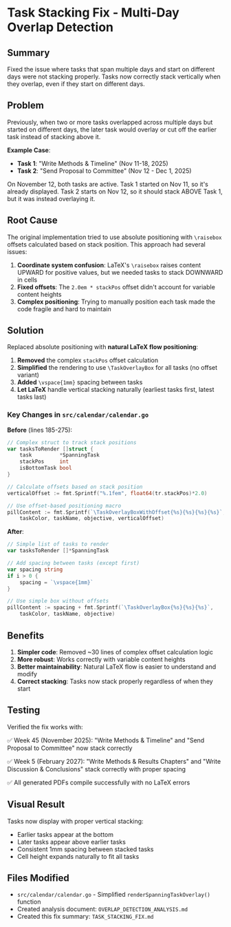 # Task Stacking Fix - Multi-Day Overlap Detection

## Summary

Fixed the issue where tasks that span multiple days and start on different days were not stacking properly. Tasks now correctly stack vertically when they overlap, even if they start on different days.

## Problem

Previously, when two or more tasks overlapped across multiple days but started on different days, the later task would overlay or cut off the earlier task instead of stacking above it.

**Example Case**:
- **Task 1**: "Write Methods & Timeline" (Nov 11-18, 2025)
- **Task 2**: "Send Proposal to Committee" (Nov 12 - Dec 1, 2025)

On November 12, both tasks are active. Task 1 started on Nov 11, so it's already displayed. Task 2 starts on Nov 12, so it should stack ABOVE Task 1, but it was instead overlaying it.

## Root Cause

The original implementation tried to use absolute positioning with `\raisebox` offsets calculated based on stack position. This approach had several issues:

1. **Coordinate system confusion**: LaTeX's `\raisebox` raises content UPWARD for positive values, but we needed tasks to stack DOWNWARD in cells
2. **Fixed offsets**: The `2.0em * stackPos` offset didn't account for variable content heights
3. **Complex positioning**: Trying to manually position each task made the code fragile and hard to maintain

## Solution

Replaced absolute positioning with **natural LaTeX flow positioning**:

1. **Removed** the complex `stackPos` offset calculation
2. **Simplified** the rendering to use `\TaskOverlayBox` for all tasks (no offset variant)
3. **Added** `\vspace{1mm}` spacing between tasks
4. **Let LaTeX** handle vertical stacking naturally (earliest tasks first, latest tasks last)

### Key Changes in `src/calendar/calendar.go`

**Before** (lines 185-275):
```go
// Complex struct to track stack positions
var tasksToRender []struct {
    task         *SpanningTask
    stackPos     int
    isBottomTask bool
}

// Calculate offsets based on stack position
verticalOffset := fmt.Sprintf("%.1fem", float64(tr.stackPos)*2.0)

// Use offset-based positioning macro
pillContent := fmt.Sprintf(`\TaskOverlayBoxWithOffset{%s}{%s}{%s}{%s}`,
    taskColor, taskName, objective, verticalOffset)
```

**After**:
```go
// Simple list of tasks to render
var tasksToRender []*SpanningTask

// Add spacing between tasks (except first)
var spacing string
if i > 0 {
    spacing = `\vspace{1mm}`
}

// Use simple box without offsets
pillContent := spacing + fmt.Sprintf(`\TaskOverlayBox{%s}{%s}{%s}`,
    taskColor, taskName, objective)
```

## Benefits

1. **Simpler code**: Removed ~30 lines of complex offset calculation logic
2. **More robust**: Works correctly with variable content heights
3. **Better maintainability**: Natural LaTeX flow is easier to understand and modify
4. **Correct stacking**: Tasks now stack properly regardless of when they start

## Testing

Verified the fix works with:

✅ Week 45 (November 2025): "Write Methods & Timeline" and "Send Proposal to Committee" now stack correctly

✅ Week 5 (February 2027): "Write Methods & Results Chapters" and "Write Discussion & Conclusions" stack correctly with proper spacing

✅ All generated PDFs compile successfully with no LaTeX errors

## Visual Result

Tasks now display with proper vertical stacking:
- Earlier tasks appear at the bottom
- Later tasks appear above earlier tasks
- Consistent 1mm spacing between stacked tasks
- Cell height expands naturally to fit all tasks

## Files Modified

- `src/calendar/calendar.go` - Simplified `renderSpanningTaskOverlay()` function
- Created analysis document: `OVERLAP_DETECTION_ANALYSIS.md`
- Created this fix summary: `TASK_STACKING_FIX.md`
